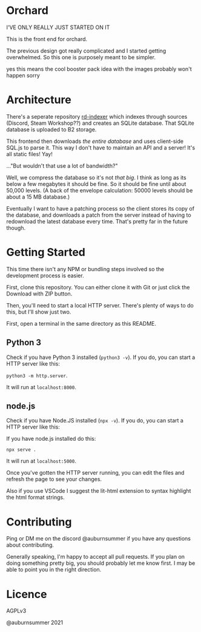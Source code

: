 # Orchard

I'VE ONLY REALLY JUST STARTED ON IT

This is the front end for orchard.

The previous design got really complicated and I started getting overwhelmed. So this one is purposely meant to be simpler.

yes this means the cool booster pack idea with the images probably won't happen sorry

# Architecture

There's a seperate repository [rd-indexer]() which indexes through sources (Discord, Steam Workshop??) and creates an
SQLite database. That SQLite database is uploaded to B2 storage.

This frontend then downloads _the entire database_ and uses client-side SQL.js to parse it. This way I don't have to
maintain an API and a server! It's all static files! Yay!

..."But wouldn't that use a lot of bandwidth?"

Well, we compress the database so it's not _that big_. I think as long as its below a few megabytes
it should be fine. So it should be fine until about 50,000 levels. (A back of the envelope calculation:
50000 levels should be about a 15 MB database.)

Eventually I want to have a patching process so the client stores its copy of the database, and
downloads a patch from the server instead of having to redownload the latest database every time. That's pretty far in the
future though.



# Getting Started

This time there isn't any NPM or bundling steps involved so the development process is easier.

First, clone this repository. You can either clone it with Git or just click the Download with ZIP button.

Then, you'll need to start a local HTTP server. There's plenty of ways to do this, but I'll show just two.

First, open a terminal in the same directory as this README.

## Python 3

Check if you have Python 3 installed (`python3 -v`). If you do, you can start a HTTP server like this:

`python3 -m http.server`.

It will run at `localhost:8000`.

## node.js

Check if you have Node.JS installed (`npx -v`). If you do, you can start a HTTP server like this:

If you have node.js installed do this:

`npx serve .`

It will run at `localhost:5000`.

Once you've gotten the HTTP server running, you can edit the files and refresh the page to see your changes.

Also if you use VSCode I suggest the lit-html extension to syntax highlight the html format strings.

# Contributing

Ping or DM me on the discord @auburnsummer if you have any questions about contributing.

Generally speaking, I'm happy to accept all pull requests. If you plan on doing something pretty
big, you should probably let me know first. I may be able to point you in the right direction.

# Licence

AGPLv3

@auburnsummer 2021